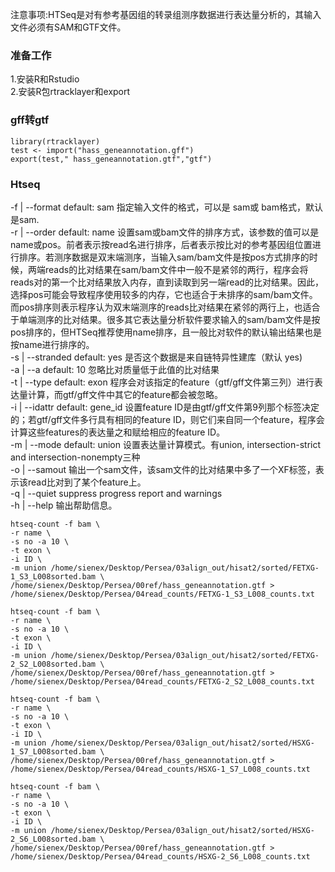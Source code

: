 注意事项:HTSeq是对有参考基因组的转录组测序数据进行表达量分析的，其输入文件必须有SAM和GTF文件。

### 准备工作
1.安装R和Rstudio  
2.安装R包rtracklayer和export


### gff转gtf
```
library(rtracklayer)
test <- import("hass_geneannotation.gff")
export(test," hass_geneannotation.gtf","gtf")
```
### Htseq
-f | --format default: sam 指定输入文件的格式，可以是 sam或 bam格式，默认是sam.  
-r | --order default: name 设置sam或bam文件的排序方式，该参数的值可以是name或pos。前者表示按read名进行排序，后者表示按比对的参考基因组位置进行排序。若测序数据是双末端测序，当输入sam/bam文件是按pos方式排序的时候，两端reads的比对结果在sam/bam文件中一般不是紧邻的两行，程序会将reads对的第一个比对结果放入内存，直到读取到另一端read的比对结果。因此，选择pos可能会导致程序使用较多的内存，它也适合于未排序的sam/bam文件。而pos排序则表示程序认为双末端测序的reads比对结果在紧邻的两行上，也适合于单端测序的比对结果。很多其它表达量分析软件要求输入的sam/bam文件是按pos排序的，但HTSeq推荐使用name排序，且一般比对软件的默认输出结果也是按name进行排序的。  
-s | --stranded default: yes 是否这个数据是来自链特异性建库（默认 yes)  
-a | --a default: 10 忽略比对质量低于此值的比对结果  
-t | --type default: exon 程序会对该指定的feature（gtf/gff文件第三列）进行表达量计算，而gtf/gff文件中其它的feature都会被忽略。  
-i | --idattr default: gene_id 设置feature ID是由gtf/gff文件第9列那个标签决定的；若gtf/gff文件多行具有相同的feature ID，则它们来自同一个feature，程序会计算这些features的表达量之和赋给相应的feature ID。  
-m | --mode default: union 设置表达量计算模式。有union, intersection-strict and intersection-nonempty三种  
-o | --samout 输出一个sam文件，该sam文件的比对结果中多了一个XF标签，表示该read比对到了某个feature上。  
-q | --quiet suppress progress report and warnings  
-h | --help 输出帮助信息。  
```
htseq-count -f bam \
-r name \
-s no -a 10 \
-t exon \
-i ID \
-m union /home/sienex/Desktop/Persea/03align_out/hisat2/sorted/FETXG-1_S3_L008sorted.bam \
/home/sienex/Desktop/Persea/00ref/hass_geneannotation.gtf > /home/sienex/Desktop/Persea/04read_counts/FETXG-1_S3_L008_counts.txt
```
```
htseq-count -f bam \
-r name \
-s no -a 10 \
-t exon \
-i ID \
-m union /home/sienex/Desktop/Persea/03align_out/hisat2/sorted/FETXG-2_S2_L008sorted.bam \
/home/sienex/Desktop/Persea/00ref/hass_geneannotation.gtf > /home/sienex/Desktop/Persea/04read_counts/FETXG-2_S2_L008_counts.txt
```
```
htseq-count -f bam \
-r name \
-s no -a 10 \
-t exon \
-i ID \
-m union /home/sienex/Desktop/Persea/03align_out/hisat2/sorted/HSXG-1_S7_L008sorted.bam \
/home/sienex/Desktop/Persea/00ref/hass_geneannotation.gtf > /home/sienex/Desktop/Persea/04read_counts/HSXG-1_S7_L008_counts.txt
```
```
htseq-count -f bam \
-r name \
-s no -a 10 \
-t exon \
-i ID \
-m union /home/sienex/Desktop/Persea/03align_out/hisat2/sorted/HSXG-2_S6_L008sorted.bam \
/home/sienex/Desktop/Persea/00ref/hass_geneannotation.gtf > /home/sienex/Desktop/Persea/04read_counts/HSXG-2_S6_L008_counts.txt
```
